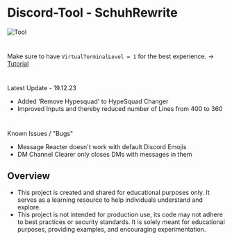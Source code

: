# Discord-Tool - SchuhRewrite
![Tool](https://schuh.wtf/resources/images/rw.png)
#
Make sure to have `VirtualTerminalLevel = 1` for the best experience. -> [Tutorial](https://www.youtube.com/watch?v=HeJOyEw3RtM)
#
Latest Update - 19.12.23
* Added 'Remove Hypesquad' to HypeSquad Changer
* Improved Inputs and thereby reduced number of Lines from 400 to 360 
#
Known Issues / "Bugs"
* Message Reacter doesn't work with default Discord Emojis
* DM Channel Clearer only closes DMs with messages in them
## Overview
* This project is created and shared for educational purposes only. It serves as a learning resource to help individuals understand and explore.
* This project is not intended for production use, its code may not adhere to best practices or security standards. It is solely meant for educational purposes, providing examples, and encouraging experimentation.
 
